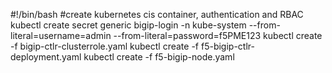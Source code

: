 #!/bin/bash
#create kubernetes cis container, authentication and RBAC
kubectl create secret generic bigip-login -n kube-system --from-literal=username=admin --from-literal=password=f5PME123
kubectl create -f bigip-ctlr-clusterrole.yaml
kubectl create -f f5-bigip-ctlr-deployment.yaml
kubectl create -f f5-bigip-node.yaml





